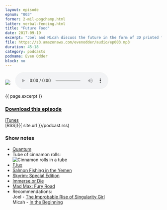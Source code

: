 ```yaml
---
layout: episode
epnum: "003"
former: 2-mil-pogchamp.html
latter: verbal-fencing.html
title: "Future Food"
date: 2017-09-19
excerpt: "Joel and Micah discuss the future in the form of 3D printed food, Mad Max, and the singularity (with special sauce)"
file: https://s3.amazonaws.com/evenodder/audio/ep003.mp3
duration: 45:18
category: podcasts
podname: Even Odder
block: no
---
```


<audio id="player" controls>
  <source src="https://s3.amazonaws.com/evenodder/audio/ep{{ page.epnum }}.mp3" type="audio/mpeg">
Your browser does not support the audio element.
</audio>

<img style="float: left; margin-right: 1rem; margin-top: 1.5rem" src="https://s3.amazonaws.com/evenodder/covers/ep{{ page.epnum }}.png"/>

{{ page.excerpt }}  
### <a href="https://s3.amazonaws.com/evenodder/audio/ep{{ page.epnum }}.mp3" download>Download this episode</a>  
[iTunes](https://itunes.apple.com/us/podcast/future-food/id1286571587?i=1000392468963&mt=2)  
[RSS]({{ site.url }}/podcast.rss)  

### Show notes  
* [Quantum](https://boardgamegeek.com/boardgame/143519/quantum)  
* Tube of cinnamon rolls:  
![Cinnamon rolls in a tube](https://mojosavings.com/wp-content/uploads/2010/10/Pillsbury-Grands-Cinnamon-Rolls.jpg)  
* [F.lux](https://justgetflux.com/)  
* [Salmon Fishing in the Yemen](http://www.imdb.com/title/tt1441952)  
* [Skyrim: Special Edition](http://store.steampowered.com/agecheck/app/489830/)  
* [Immerse or Die](http://creativityhacker.ca/immerse-or-die/)  
* [Mad Max: Fury Road](http://www.imdb.com/title/tt1392190/)  
* Recommendations:  
	Joel - [The Improbable Rise of Singularity Girl](https://smile.amazon.com/Improbable-Rise-Singularity-Girl-ebook/dp/B007I4BS2K)  
	Micah - [In the Beginning](https://smile.amazon.com/Beginning-Chaim-Potok-ebook/dp/B0036S4BOY/)